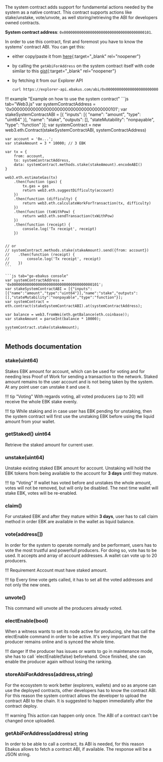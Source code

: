 The system contract adds support for fundamental actions needed by the system as a native contract. This contract supports actions like stake/unstake, vote/unvote, as well storing/retrieving the ABI for developers owned contracts.

**System contract address**: `0x0000000000000000000000000000000000000101`.

In order to use this contract, first and foremost you have to know the systems' contract ABI. You can get this:

- either copy/paste it from [here](https://explorer-api.ebakus.com/abi/0x0000000000000000000000000000000000000101){:target="_blank" rel="noopener"}

- by calling the `getAbiForAddress` on the system contract itself with code similar to this [gist](https://gist.github.com/ziogaschr/61c4d3ba3b1e47f10164a296e3222511#file-web3-ebakus-examples-html-L24-L61){:target="_blank" rel="noopener"}

- by fetching it from our Explorer API
    ```sh
    curl https://explorer-api.ebakus.com/abi/0x0000000000000000000000000000000000000101
    ```

!!! example "Example on how to use the system contract"
    ```js tab="Web3.js"
    var systemContractAddress = '0x0000000000000000000000000000000000000101';
    var stakeSystemContractABI = [{ "inputs": [{ "name": "amount", "type": "uint64" }], "name": "stake", "outputs": [], "stateMutability": "nonpayable", "type": "function" }];
    var systemContract = new web3.eth.Contract(stakeSystemContractABI, systemContractAddress)

    var account = '0x...';
    var stakeAmount = 3 * 10000; // 3 EBK

    var tx = {
        from: account,
        to: systemContractAddress,
        data: systemContract.methods.stake(stakeAmount).encodeABI()
    }

    web3.eth.estimateGas(tx)
        .then(function (gas) {
            tx.gas = gas
            return web3.eth.suggestDifficulty(account)
        })
        .then(function (difficulty) {
            return web3.eth.calculateWorkForTransaction(tx, difficulty)
        })
        .then(function (txWithPow) {
            return web3.eth.sendTransaction(txWithPow)
        })
        .then(function (receipt) {
            console.log('Tx receipt', receipt)
        })


    // or
    // systemContract.methods.stake(stakeAmount).send({from: account})
    //    .then(function (receipt) {
    //        console.log('Tx receipt', receipt)
    //    })
    ```

    ```js tab="go-ebakus console"
    var systemContractAddress = '0x0000000000000000000000000000000000000101';
    var stakeSystemContractABI = [{"inputs":[{"name":"amount","type":"uint64"}],"name":"stake","outputs":[],"stateMutability":"nonpayable","type":"function"}];
    var systemContract = eth.contract(stakeSystemContractABI).at(systemContractAddress);

    var balance = web3.fromWei(eth.getBalance(eth.coinbase));
    var stakeAmount = parseInt(balance * 10000);

    systemContract.stake(stakeAmount);
    ```

## Methods documentation

### stake(uint64)

Stakes EBK amount for account, which can be used for voting and for needing less Proof of Work for sending a transaction to the network. Staked amount remains to the user account and is not being taken by the system. At any point user can unstake it and use it.

!!! tip "Voting"
    With regards voting, all voted producers (up to 20) will receive the whole EBK stake evenly.

!!! tip
    While staking and in case user has EBK pending for unstaking, then the system contract will first use the unstaking EBK before using the liquid amount from your wallet.

### getStaked() uint64

Retrieve the staked amount for current user.

### unstake(uint64)

Unstake existing staked EBK amount for account. Unstaking will hold the EBK tokens from being available to the account for **3 days** until they mature.

!!! tip "Voting"
    If wallet has voted before and unstakes the whole amount, votes will not be removed, but will only be disabled. The next time wallet will stake EBK, votes will be re-enabled.

### claim()

For unstaked EBK and after they mature within **3 days**, user has to call claim method in order EBK are available in the wallet as liquid balance.

### vote(address[])

In order for the system to operate normally and be performant, users has to vote the most trustful and powerfull producers. For doing so, vote has to be used. It accepts and array of account addresses. A wallet can vote up to 20 producers.

!!! Requirement
    Account must have staked amount.

!!! tip
    Every time vote gets called, it has to set all the voted addresses and not only the new ones.

### unvote()

This command will unvote all the producers already voted.

### electEnable(bool)

When a witness wants to set its node active for producing, she has call the electEnable command in order to be active. It's very important that the producer remains online and is synced the whole time.

!!! danger
    If the producer has issues or wants to go in maintenance mode, she has to call `electEnable(false) beforehand. Once finished, she can enable the producer again without losing the ranking.

### storeAbiForAddress(address,string)

For the ecosystem to work better (explorers, wallets) and so as anyone can use the deployed contracts, other developers has to know the contract ABI. For this reason the system contract allows the developer to upload the contract ABI to the chain. It is suggested to happen immediatelly after the contract deploy.

!!! warning
    This action can happen only once. The ABI of a contract can't be changed once uploaded.

### getAbiForAddress(address) string

In order to be able to call a contract, its ABI is needed, for this reason Ebakus allows to fetch a contract ABI, if available. The response will be a JSON string.
